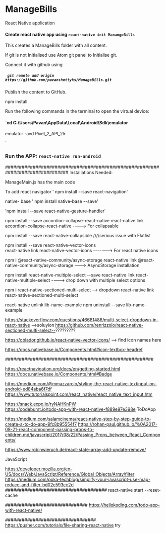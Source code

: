# ManageBills
React Native application

#### Create react native app using `react-native init ManangeBills`
This creates a ManageBills folder with all content.

If git is not Initialised use Atom git panel to Initialise git.

Connect it with github using

##### ` git remote add origin https://github.com/pavanshettyks/ManageBills.git`

Publish the content to GitHub.

npm install

Run the following commands in the terminal to open the virtual device:

#### `cd C:\Users\Pavan\AppData\Local\Android\Sdk\emulator

emulator -avd Pixel_2_API_25

`

### Run the APP: `react-native run-android`

###############################################################################
Installations Needed:

ManageMain.js has the main code

To add react navigator ' npm install --save react-navigation'

native- base ' npm install native-base --save'

'npm install --save react-native-gesture-handler'

npm install --save accordion-collapse-react-native
react-native link accordion-collapse-react-native      ----> For collapsable

npm install --save react-native-collapsible  ////serious issue with Flatlist

npm install --save react-native-vector-icons  
react-native link react-native-vector-icons -------> For react native icons


npm i @react-native-community/async-storage
 react-native link @react-native-community/async-storage ---> AsyncStorage installation


 npm install react-native-multiple-select --save
 react-native link react-native-multiple-select   ----> drop down with multiple select options

npm i react-native-sectioned-multi-select --> dropdown
 react-native link react-native-sectioned-multi-select

 react-native unlink lib-name-example
 npm uninstall --save lib-name-example

https://stackoverflow.com/questions/46681488/multi-select-dropdown-in-react-native -->soluyion
https://github.com/renrizzolo/react-native-sectioned-multi-select--?????????


https://oblador.github.io/react-native-vector-icons/ --> find icon names here

https://docs.nativebase.io/Components.html#icon-textbox-headref

######################################################

https://reactnavigation.org/docs/en/getting-started.html
https://docs.nativebase.io/Components.html#Badge

https://medium.com/@mmazzarolo/styling-the-react-native-textinput-on-android-ed84aba6f7df
https://www.tutorialspoint.com/react_native/react_native_text_input.htm


https://snack.expo.io/ryNAHKnPW  
https://codeburst.io/todo-app-with-react-native-f889e97e398e ToDoApp

https://medium.com/salamcinema/react-native-step-by-step-guide-to-create-a-to-do-app-9fc8b95554f7
https://rohan-paul.github.io/%0A2017-08-21-react-component-passing-props-to-children.md/javascript/2017/08/22/Passing_Props_between_React_Components/

https://www.robinwieruch.de/react-state-array-add-update-remove/

JavaScript

https://developer.mozilla.org/en-US/docs/Web/JavaScript/Reference/Global_Objects/Array/filter
https://medium.com/poka-techblog/simplify-your-javascript-use-map-reduce-and-filter-bd02c593cc2d
#####################################
react-native start --reset-cache




##############################
https://hellokoding.com/todo-app-with-react-native/

#################################
https://pusher.com/tutorials/file-sharing-react-native try
